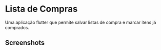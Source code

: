 # Lista de Compras
 Uma aplicação flutter que permite salvar listas de compra e marcar itens já comprados.
 
 ## Screenshots
